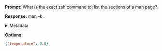 **Prompt:**
What is the exact zsh command to: list the sections of a man page?


**Response:**
man -k .

<details><summary>Metadata</summary>

- Duration: 906 ms
- Datetime: 2023-08-31T11:46:31.163655
- Model: gpt-4-0613

</details>

**Options:**
```json
{"temperature": 0.0}
```

